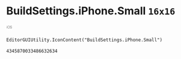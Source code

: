 # BuildSettings.iPhone.Small `16x16`
<img src="/img/BuildSettings.iPhone.Small.png" width=16 height=16>

``` CSharp
EditorGUIUtility.IconContent("BuildSettings.iPhone.Small")
```
```
4345870033486632634
```
